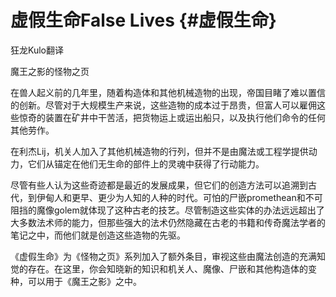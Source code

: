 # 虚假生命False Lives {#虚假生命}

狂龙Kulo翻译

魔王之影的怪物之页

在兽人起义前的几年里，随着构造体和其他机械造物的出现，帝国目睹了难以置信的创新。尽管对于大规模生产来说，这些造物的成本过于昂贵，但富人可以雇佣这些惊奇的装置在矿井中干苦活，把货物运上或运出船只，以及执行他们命令的任何其他劳作。

在利杰Lij，机关人加入了其他机械造物的行列，但并不是由魔法或工程学提供动力，它们从锚定在他们无生命的部件上的灵魂中获得了行动能力。

尽管有些人认为这些奇迹都是最近的发展成果，但它们的创造方法可以追溯到古代，到伊甸人和更早、更少为人知的人种的时代。可怕的尸嵌promethean和不可阻挡的魔像golem就体现了这种古老的技艺。尽管制造这些实体的办法远远超出了大多数法术师的能力，但那些强大的法术仍然隐藏在古老的书籍和传奇魔法学者的笔记之中，而他们就是创造这些造物的先驱。

《虚假生命》为《怪物之页》系列加入了额外条目，审视这些由魔法创造的充满知觉的存在。在这里，你会知晓新的知识和机关人、魔像、尸嵌和其他构造体的变种，可以用于《魔王之影》之中。

 
